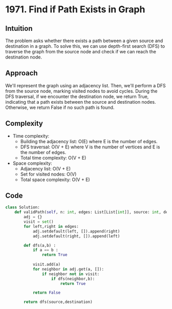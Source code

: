 # 1971. Find if Path Exists in Graph

## Intuition
The problem asks whether there exists a path between a given source and destination in a graph. To solve this, we can use depth-first search (DFS) to traverse the graph from the source node and check if we can reach the destination node.

## Approach
We'll represent the graph using an adjacency list. Then, we'll perform a DFS from the source node, marking visited nodes to avoid cycles. During the DFS traversal, if we encounter the destination node, we return True, indicating that a path exists between the source and destination nodes. Otherwise, we return False if no such path is found.

## Complexity
- Time complexity:
    - Building the adjacency list: O(E) where E is the number of edges.
    - DFS traversal: O(V + E) where V is the number of vertices and E is the number of edges.
    - Total time complexity: O(V + E)
- Space complexity:
    - Adjacency list: O(V + E)
    - Set for visited nodes: O(V)
    - Total space complexity: O(V + E)

## Code
```python
class Solution:
    def validPath(self, n: int, edges: List[List[int]], source: int, destination: int) -> bool:
        adj = {}
        visit = set()
        for left,right in edges:
            adj.setdefault(left, []).append(right)
            adj.setdefault(right, []).append(left)

        def dfs(a,b) :
            if a == b :
                return True
            
            visit.add(a)
            for neighbor in adj.get(a, []):
                if neighbor not in visit:
                    if dfs(neighbor,b):
                        return True

            return False

        return dfs(source,destination)
